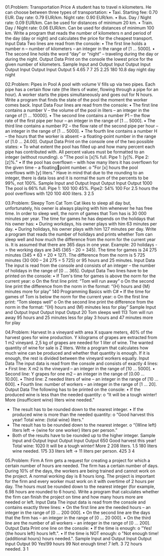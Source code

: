 01.Problem: Transportation Price
A student has to travel n kilometers. He can choose between three types of transportation:
• Taxi. Starting fee: 0.70 EUR. Day rate: 0.79 EUR/km. Night rate: 0.90 EUR/km.
• Bus. Day / Night rate: 0.09 EUR/km. Can be used for distances of minimum 20 km.
• Train. Day / Night rate: 0.06 EUR/km. Can be used for distances of minimum 100 km.
Write a program that reads the number of kilometers n and period of the day (day or night) and 
calculates the price for the cheapest transport.
Input Data
Two lines are read from the console:
• The first line holds a number n – number of kilometers – an integer in the range of [1 … 5000].
• The second line holds the word “day” or “night” – traveling during the day or during the night.
Output Data
Print on the console the lowest price for the given number of kilometers.
Sample Input and Output
Input Output Input Output Input Output Input Output 
5     4.65   7     7      25    2.25   180   10.8
day          night        day          night

02.Problem: Pipes in Pool
A pool with volume V fills up via two pipes. Each pipe has a certain flow rate (the liters of water, 
flowing through a pipe for an hour). A worker starts the pipes simultaneously and goes out for N 
hours. Write a program that finds the state of the pool the moment the worker comes back.
Input Data
Four lines are read from the console:
• The first line contains a number V – the volume of the pool in liters – an integer in the range of 
[1 … 10000].
• The second line contains a number P1 – the flow rate of the first pipe per hour – an integer in 
the range of [1 … 5000].
• The third line contains a number P2 – the flow rate of the second pipe per hour – an integer in 
the range of [1 … 5000].
• The fourth line contains a number H – the hours that the worker is absent – a floating-point 
number in the range of [1.0 … 24.00].
Output Data
Print on the console one of the two possible states:
• To what extent the pool has filled up and how many percent each pipe has contributed with. 
All percent values must be formatted to an integer (without rounding).
o "The pool is [x]% full. Pipe 1: [y]%. Pipe 2: [z]%."
• If the pool has overflown – with how many liters it has overflown for the given time – a floatingpoint number.
o "For [x] hours the pool overflows with [y] liters."
Have in mind that due to the rounding to an integer, there is data loss and it is normal the sum of the 
percents to be 99%, not 100%.
Sample Input and Output
Input Output                         Input Output 
1000  The pool is 66% full. Pipe 1:  100
100   45%. Pipe2: 54%                100   For 2.5 hours the pool overflows with
120                                  100   400 liters.
3                                    2.5

03.Problem: Sleepy Tom Cat
Tom Cat likes to sleep all day but, unfortunately, his owner is always playing with him whenever he 
has free time. In order to sleep well, the norm of games that Tom has is 30 000 minutes per year. The 
time for games he has depends on the holidays that his owner has:
• During workdays, his owner plays with him 63 minutes per day.
• During holidays, his owner plays with him 127 minutes per day.
Write a program that reads the number of holidays and prints whether Tom can sleep well and how 
much the difference from the norm for the current year is. It is assumed that there are 365 days in 
one year.
Example: 20 holidays -> the working days are 345 (365 - 20 = 345). The time for games is 24 275 
minutes (345 * 63 + 20 * 127). The difference from the norm is 5 725 minutes (30 000 – 24 275 = 5 
725) or 95 hours and 25 minutes.
Input Data
The input is read from the console and consists of an integer – the number of holidays in the range 
of [0 … 365].
Output Data
Two lines have to be printed on the console:
• If Tom's time for games is above the norm for the current year:
o On the first line print: “Tom will run away”
o On the second line print the difference from the norm in the format:
“{H} hours and {M} minutes more for play”
140 Programming Basics with C#
• If the time for games of Tom is below the norm for the current year:
o On the first line print: “Tom sleeps well”
o On the second line print the difference from the norm in the format:
“{H} hours and {M} minutes less for play”
Sample Input and Output
Input  Output                                   Input Output 
20     Tom sleeps well                          113   Tom will run away
       95 hours and 25 minutes less for play          3 hours and 47 minutes more for play   

04.Problem: Harvest
In a vineyard with area X square meters, 40% of the harvest goes for wine production. Y kilograms of 
grapes are extracted from 1 m2
 vineyard. 2,5 kg of grapes are needed for 1 liter of wine. The wanted 
quantity of wine for sale is Z liters.
Write a program that calculates how much wine can be produced and whether that quantity is enough.
If it is enough, the rest is divided between the vineyard workers equally.
Input Data
The input data is read from the console and consists of exactly 4 lines:
• First line: X m2
 is the vineyard – an integer in the range of [10 … 5000].
• Second line: Y grapes for one m2
 – an integer in the range of [0.00 … 10.00].
• Third line: Z needed liters of wine – an integer in the range of [10 … 600].
• Fourth line: number of workers – an integer in the range of [1 … 20].
Output Data
The following has to be printed on the console:
• If the produced wine is less than the needed quantity:
o “It will be a tough winter! More {insufficient wine} liters wine needed.”
* The result has to be rounded down to the nearest integer.
• If the produced wine is more than the needed quantity:
o “Good harvest this year! Total wine: {total wine} liters.”
* The result has to be rounded down to the nearest integer.
o “{Wine left} liters left -> {wine for one worker} liters per person.”
* Both of the results have to be rounded up to the higher integer.
Sample Input and Output
Input Output                                   Input Output 
 650  Good harvest this year! Total wine:      1020  It will be a tough winter! More
 2    208 liters.                              1.5   180 liters wine needed.
 175  33 liters left -> 11 liters per person.  425
 3                                             4

05.Problem: Firm
A firm gets a request for creating a project for which a certain number of hours are needed. The firm 
has a certain number of days. During 10% of the days, the workers are being trained and cannot work
on the project. A normal working day is 8 hours long. The project is important for the firm and every 
worker must work on it with overtime of 2 hours per day.
The hours must be rounded down to the nearest integer (for example, 6.98 hours are rounded to 6 
hours).
Write a program that calculates whether the firm can finish the project on time and how many hours 
more are needed or left.
Input Data
The input data is read from the console and contains exactly three lines:
• On the first line are the needed hours – an integer in the range of [0 … 200 000].
• On the second line are the days that the firm has – an integer in the range of [0 … 20 000].
• On the third line are the number of all workers – an integer in the range of [0 … 200].
Output Data
Print one line on the console:
• If the time is enough:
o "Yes!{the hours left} hours left.".
• If the time is NOT enough:
o "Not enough time!{additional hours} hours needed.".
Sample Input and Output
Input  Output          Input Output 
90     Yes!99 hours    99    Not enough time!
7      left.           3     72 hours needed.
3                      1






